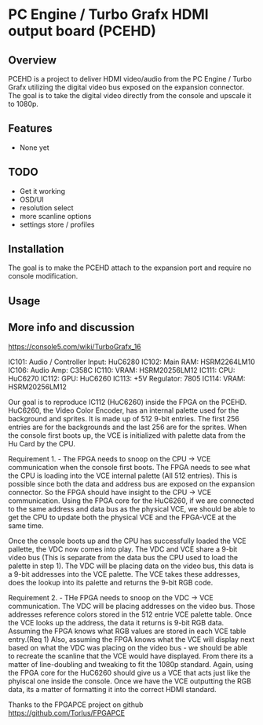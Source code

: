 PC Engine / Turbo Grafx HDMI output board (PCEHD)
==============

Overview
--------------------------
PCEHD is a project to deliver HDMI video/audio from the PC Engine / Turbo Grafx utilizing the digital video bus exposed on the expansion connector. The goal is to take the digital video directly from the console and upscale it to 1080p.


Features
--------------------------
* None yet

TODO
--------------------------
* Get it working
* OSD/UI
* resolution select
* more scanline options
* settings store / profiles

Installation
--------------------------
The goal is to make the PCEHD attach to the expansion port and require no console modification. 

Usage
--------------------------


More info and discussion
--------------------------

https://console5.com/wiki/TurboGrafx_16

IC101: Audio / Controller Input: HuC6280
IC102: Main RAM: HSRM2264LM10
IC106: Audio Amp: C358C
IC110: VRAM: HSRM20256LM12
IC111: CPU: HuC6270
IC112: GPU: HuC6260
IC113: +5V Regulator: 7805
IC114: VRAM: HSRM20256LM12


Our goal is to reproduce IC112 (HuC6260) inside the FPGA on the PCEHD. HuC6260, the Video Color Encoder, has an internal palette used for the background and sprites. It is made up of 512 9-bit entries. The first 256 entries are for the backgrounds and the last 256 are for the sprites. 
When the console first boots up, the VCE is initialized with palette data from the Hu Card by the CPU.

Requirement 1. - The FPGA needs to snoop on the CPU -> VCE communication when the console first boots. The FPGA needs to see what the CPU is loading into the VCE internal palette (All 512 entries). This is possible since both the data and address bus are exposed on the expansion connector. So the FPGA should have insight to the CPU -> VCE communication.
Using the FPGA core for the HuC6260, if we are connected to the same address and data bus as the physical VCE, we should be able to get the CPU to update both the physical VCE and the FPGA-VCE at the same time. 

Once the console boots up and the CPU has successfully loaded the VCE pallette, the VDC now comes into play. The VDC and VCE share a 9-bit video bus (This is separate from the data bus the CPU used to load the palette in step 1). 
The VDC will be placing data on the video bus, this data is a 9-bit addresses into the VCE palette. The VCE takes these addresses, does the lookup into its palette and returns the 9-bit RGB code.  

Requirement 2. - THe FPGA needs to snoop on the VDC -> VCE communication. The VDC will be placing addresses on the video bus. Those addresses reference colors stored in the 512 entrie VCE palette table. Once the VCE looks up the address, the data it returns is 9-bit RGB data. Assuming the FPGA knows what RGB values are stored in each VCE table entry.(Req 1)
Also, assuming the FPGA knows what the VCE will display next based on what the VDC was placing on the video bus - we should be able to recreate the scanline that the VCE would have displayed. From there its a matter of line-doubling and tweaking to fit the 1080p standard.
Again, using the FPGA core for the HuC6260 should give us a VCE that acts just like the phyiscal one inside the console. Once we have the VCE outputting the RGB data, its a matter of formatting it into the correct HDMI standard.


Thanks to the FPGAPCE project on github
https://github.com/Torlus/FPGAPCE


